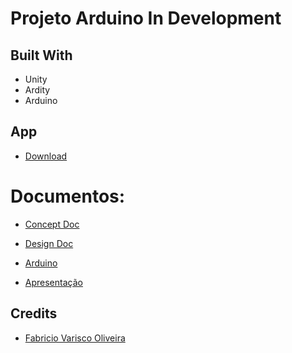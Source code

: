 Projeto Arduino In Development
===========================

## Built With
* Unity
* Ardity
* Arduino

## App
* [Download](https://1drv.ms/u/s!AtXs3E6q6Sq7xeA-8kZfM9SZkbQnsQ?e=DXhvSl)

# Documentos:

-   [Concept Doc](/Doc/Concept%20Doc.md)

-   [Design Doc]()

-   [Arduino](/Doc/Arduino.md)

-   [Apresentação]()


## Credits

- [Fabricio Varisco Oliveira](https://github.com/fabriciovo)
